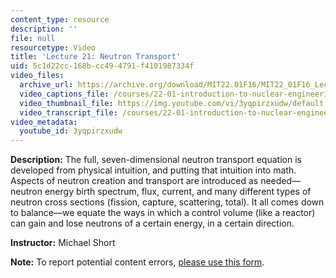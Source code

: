 ```yaml
---
content_type: resource
description: ''
file: null
resourcetype: Video
title: 'Lecture 21: Neutron Transport'
uid: 5c1d22cc-168b-cc49-4791-f4101987334f
video_files:
  archive_url: https://archive.org/download/MIT22.01F16/MIT22_01F16_Lec21_300k.mp4
  video_captions_file: /courses/22-01-introduction-to-nuclear-engineering-and-ionizing-radiation-fall-2016/62f095269a5d518c9ea723c77d12d8f5_3yqpirzxudw.vtt
  video_thumbnail_file: https://img.youtube.com/vi/3yqpirzxudw/default.jpg
  video_transcript_file: /courses/22-01-introduction-to-nuclear-engineering-and-ionizing-radiation-fall-2016/36c729174d759d3bca8eda9ce9000691_3yqpirzxudw.pdf
video_metadata:
  youtube_id: 3yqpirzxudw
---
```


**Description:** The full, seven-dimensional neutron transport equation is developed from physical intuition, and putting that intuition into math. Aspects of neutron creation and transport are introduced as needed—neutron energy birth spectrum, flux, current, and many different types of neutron cross sections (fission, capture, scattering, total). It all comes down to balance—we equate the ways in which a control volume (like a reactor) can gain and lose neutrons of a certain energy, in a certain direction.

**Instructor:** Michael Short

**Note:** To report potential content errors, [please use this form](https://forms.gle/8B2zcUvfCtgJdTdE7).